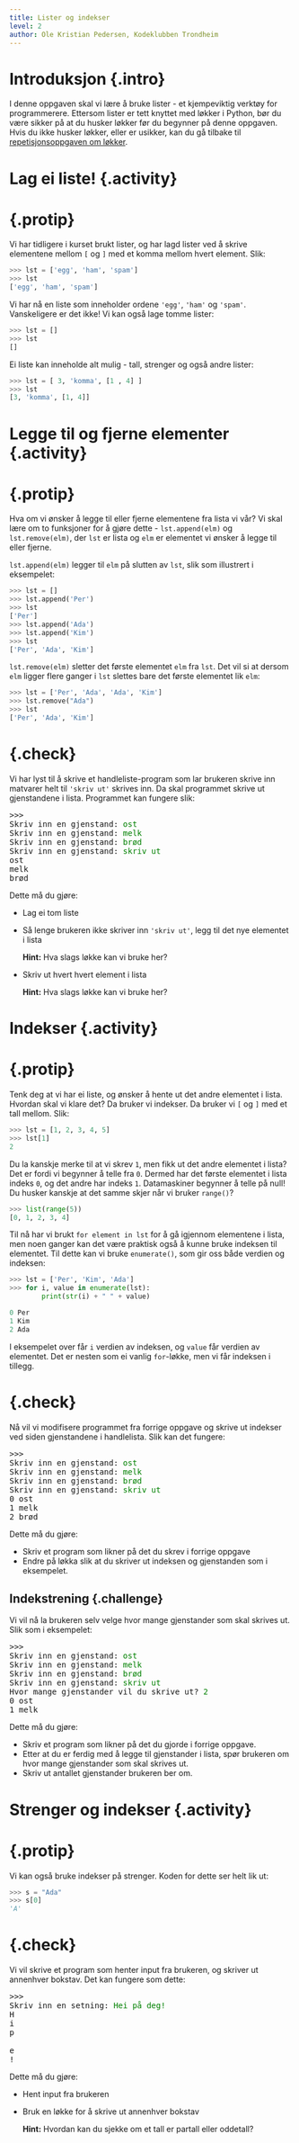 ```yaml
---
title: Lister og indekser
level: 2
author: Ole Kristian Pedersen, Kodeklubben Trondheim
---
```


# Introduksjon {.intro}

I denne oppgaven skal vi lære å bruke lister - et kjempeviktig verktøy for
programmerere. Ettersom lister er tett knyttet med løkker i Python, bør
du være sikker på at du husker løkker før du begynner på denne oppgaven.
Hvis du ikke husker løkker, eller er usikker, kan du gå tilbake til
[repetisjonsoppgaven om løkker](../repetisjon/repetisjon.html#løkker).

# Lag ei liste! {.activity}

# {.protip}

Vi har tidligere i kurset brukt lister, og har lagd lister ved å skrive
elementene mellom `[` og `]` med et komma mellom hvert element. Slik:

```python
>>> lst = ['egg', 'ham', 'spam']
>>> lst
['egg', 'ham', 'spam']
```

Vi har nå en liste som inneholder ordene `'egg'`, `'ham'` og `'spam'`.
Vanskeligere er det ikke! Vi kan også lage tomme lister:

```python
>>> lst = []
>>> lst
[]
```

Ei liste kan inneholde alt mulig - tall, strenger og også andre lister:

```python
>>> lst = [ 3, 'komma', [1 , 4] ]
>>> lst
[3, 'komma', [1, 4]]
```


# Legge til og fjerne elementer {.activity}

# {.protip}

Hva om vi ønsker å legge til eller fjerne elementene fra lista vi vår? Vi skal
lære om to funksjoner for å gjøre dette - `lst.append(elm)` og `lst.remove(elm)`, der
`lst` er lista og `elm` er elementet vi ønsker å legge til eller fjerne.

`lst.append(elm)` legger til `elm` på slutten av `lst`, slik som illustrert i
eksempelet:

```python
>>> lst = []
>>> lst.append('Per')
>>> lst
['Per']
>>> lst.append('Ada')
>>> lst.append('Kim')
>>> lst
['Per', 'Ada', 'Kim']
```

`lst.remove(elm)` sletter det første elementet `elm` fra `lst`. Det vil si at
dersom `elm` ligger flere ganger i `lst` slettes bare det første elementet lik
`elm`:

```python
>>> lst = ['Per', 'Ada', 'Ada', 'Kim']
>>> lst.remove("Ada")
>>> lst
['Per', 'Ada', 'Kim']
```

# {.check}

Vi har lyst til å skrive et handleliste-program som lar brukeren skrive inn
matvarer helt til `'skriv ut'` skrives inn. Da skal programmet skrive ut
gjenstandene i lista. Programmet kan fungere slik:

<pre>
>>>
Skriv inn en gjenstand: <font color="green">ost</font>
Skriv inn en gjenstand: <font color="green">melk</font>
Skriv inn en gjenstand: <font color="green">brød</font>
Skriv inn en gjenstand: <font color="green">skriv ut</font>
ost
melk
brød
</pre>

Dette må du gjøre:

 * Lag ei tom liste
 * Så lenge brukeren ikke skriver inn `'skriv ut'`, legg til det nye elementet
   i lista

     **Hint:** Hva slags løkke kan vi bruke her?

 * Skriv ut hvert hvert element i lista

    **Hint:** Hva slags løkke kan vi bruke her?

# Indekser {.activity}

# {.protip}

Tenk deg at vi har ei liste, og ønsker å hente ut det andre elementet i lista.
Hvordan skal vi klare det?  Da bruker vi indekser. Da bruker vi `[` og `]` med
et tall mellom. Slik:

```python
>>> lst = [1, 2, 3, 4, 5]
>>> lst[1]
2
```

Du la kanskje merke til at vi skrev `1`, men fikk ut det andre elementet i
lista? Det er fordi vi begynner å telle fra `0`. Dermed har det første
elementet i lista indeks `0`, og det andre har indeks `1`. Datamaskiner
begynner å telle på null! Du husker kanskje at det samme skjer når vi bruker `range()`?

```python
>>> list(range(5))
[0, 1, 2, 3, 4]
```

Til nå har vi brukt `for element in lst` for å gå igjennom elementene i lista,
men noen ganger kan det være praktisk også å kunne bruke indeksen til
elementet. Til dette kan vi bruke `enumerate()`, som gir oss både verdien og
indeksen:

```python
>>> lst = ['Per', 'Kim', 'Ada']
>>> for i, value in enumerate(lst):
        print(str(i) + " " + value)

0 Per
1 Kim
2 Ada
```

I eksempelet over får `i` verdien av indeksen, og `value` får verdien av
elementet. Det er nesten som ei vanlig `for`-løkke, men vi får indeksen i
tillegg.

# {.check}

Nå vil vi modifisere programmet fra forrige oppgave og skrive ut indekser ved
siden gjenstandene i handlelista. Slik kan det fungere:

<pre>
>>>
Skriv inn en gjenstand: <font color="green">ost</font>
Skriv inn en gjenstand: <font color="green">melk</font>
Skriv inn en gjenstand: <font color="green">brød</font>
Skriv inn en gjenstand: <font color="green">skriv ut</font>
0 ost
1 melk
2 brød
</pre>

Dette må du gjøre:

 * Skriv et program som likner på det du skrev i forrige oppgave
 * Endre på løkka slik at du skriver ut indeksen og gjenstanden som i
   eksempelet.

## Indekstrening {.challenge}

Vi vil nå la brukeren selv velge hvor mange gjenstander som skal skrives ut.
Slik som i eksempelet:

<pre>
>>>
Skriv inn en gjenstand: <font color="green">ost</font>
Skriv inn en gjenstand: <font color="green">melk</font>
Skriv inn en gjenstand: <font color="green">brød</font>
Skriv inn en gjenstand: <font color="green">skriv ut</font>
Hvor mange gjenstander vil du skrive ut? <font color="green">2</font>
0 ost
1 melk
</pre>

Dette må du gjøre:

 * Skriv et program som likner på det du gjorde i forrige oppgave.
 * Etter at du er ferdig med å legge til gjenstander i lista, spør brukeren om
   hvor mange gjenstander som skal skrives ut.
 * Skriv ut antallet gjenstander brukeren ber om.

# Strenger og indekser {.activity}

# {.protip}

Vi kan også bruke indekser på strenger. Koden for dette ser helt lik ut:

```python
>>> s = "Ada"
>>> s[0]
'A'
```

# {.check}

Vi vil skrive et program som henter input fra brukeren, og skriver ut annenhver
bokstav. Det kan fungere som dette:

<pre>
>>>
Skriv inn en setning: <font color="green">Hei på deg!</font>
H
i
p

e
!
</pre>

Dette må du gjøre:

 * Hent input fra brukeren
 * Bruk en løkke for å skrive ut annenhver bokstav

    **Hint:** Hvordan kan du sjekke om et tall er partall eller oddetall?

